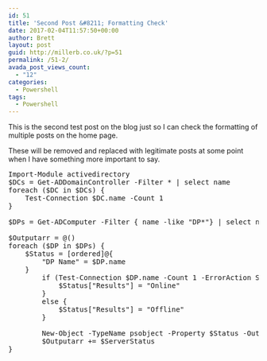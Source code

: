```yaml
---
id: 51
title: 'Second Post &#8211; Formatting Check'
date: 2017-02-04T11:57:50+00:00
author: Brett
layout: post
guid: http://millerb.co.uk/?p=51
permalink: /51-2/
avada_post_views_count:
  - "12"
categories:
  - Powershell
tags:
  - Powershell
---
```

This is the second test post on the blog just so I can check the formatting of multiple posts on the home page.

These will be removed and replaced with legitimate posts at some point when I have something more important to say.

<pre class="prettyprint lang-powershell" data-start-line="1" data-visibility="visible" data-highlight="" data-caption="">Import-Module activedirectory
$DCs = Get-ADDomainController -Filter * | select name
foreach ($DC in $DCs) {
	Test-Connection $DC.name -Count 1
}

$DPs = Get-ADComputer -Filter { name -like "DP*"} | select name

$Outputarr = @()
foreach ($DP in $DPs) {
	$Status = [ordered]@{
		"DP Name" = $DP.name
	}
		if (Test-Connection $DP.name -Count 1 -ErrorAction SilentlyContinue -Quiet) {
			$Status["Results"] = "Online"
		}
		else {
			$Status["Results"] = "Offline"
		}
		
		New-Object -TypeName psobject -Property $Status -OutVariable ServerStatus
		$Outputarr += $ServerStatus
}</pre>

&nbsp;